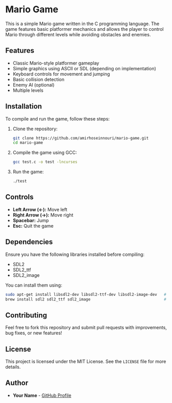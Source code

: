 # Mario Game

This is a simple Mario game written in the C programming language. The game features basic platformer mechanics and allows the player to control Mario through different levels while avoiding obstacles and enemies.

## Features

- Classic Mario-style platformer gameplay
- Simple graphics using ASCII or SDL (depending on implementation)
- Keyboard controls for movement and jumping
- Basic collision detection
- Enemy AI (optional)
- Multiple levels

## Installation

To compile and run the game, follow these steps:

1. Clone the repository:
   ```sh
   git clone https://github.com/amirhoseinnouri/mario-game.git
   cd mario-game
   ```
2. Compile the game using GCC:
   ```sh
   gcc test.c -o test -lncurses 
   ```
3. Run the game:
   ```sh
   ./test
   ```

## Controls

- **Left Arrow (←):** Move left
- **Right Arrow (→):** Move right
- **Spacebar:** Jump
- **Esc:** Quit the game

## Dependencies

Ensure you have the following libraries installed before compiling:

- SDL2
- SDL2_ttf
- SDL2_image

You can install them using:
```sh
sudo apt-get install libsdl2-dev libsdl2-ttf-dev libsdl2-image-dev   # Debian-based systems
brew install sdl2 sdl2_ttf sdl2_image                                # macOS (Homebrew)
```

## Contributing

Feel free to fork this repository and submit pull requests with improvements, bug fixes, or new features!

## License

This project is licensed under the MIT License. See the `LICENSE` file for more details.

## Author

- **Your Name** - [GitHub Profile](https://github.com/amirhoseinnouri)

